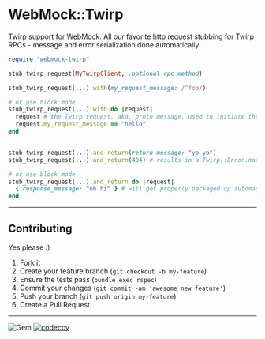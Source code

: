 WebMock::Twirp
======
Twirp support for [WebMock](https://github.com/bblimke/webmock).  All our favorite http request stubbing for Twirp RPCs - message and error serialization done automatically.


```ruby
require "webmock-twirp"

stub_twirp_request(MyTwirpClient, :optional_rpc_method)

stub_twirp_request(...).with(my_request_message: /^foo/)

# or use block mode
stub_twirp_request(...).with do |request|
  request # the Twirp request, aka. proto message, used to initiate the request
  request.my_request_message == "hello"
end


stub_twirp_request(...).and_return(return_message: "yo yo")
stub_twirp_request(...).and_return(404) # results in a Twirp::Error.not_found

# or use block mode
stub_twirp_request(...).and_return do |request|
  { response_message: "oh hi" } # will get properly packaged up automagically
end
```


----
## Contributing

Yes please  :)

1. Fork it
1. Create your feature branch (`git checkout -b my-feature`)
1. Ensure the tests pass (`bundle exec rspec`)
1. Commit your changes (`git commit -am 'awesome new feature'`)
1. Push your branch (`git push origin my-feature`)
1. Create a Pull Request


----
![Gem](https://img.shields.io/gem/dt/webmock-twirp?style=plastic)
[![codecov](https://codecov.io/gh/dpep/webmock-twirp/branch/main/graph/badge.svg)](https://codecov.io/gh/dpep/webmock-twirp)
